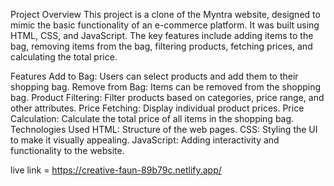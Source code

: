 Project Overview
This project is a clone of the Myntra website, designed to mimic the basic functionality of an e-commerce platform. It was built using HTML, CSS, and JavaScript. The key features include adding items to the bag, removing items from the bag, filtering products, fetching prices, and calculating the total price.

Features
Add to Bag: Users can select products and add them to their shopping bag.
Remove from Bag: Items can be removed from the shopping bag.
Product Filtering: Filter products based on categories, price range, and other attributes.
Price Fetching: Display individual product prices.
Price Calculation: Calculate the total price of all items in the shopping bag.
Technologies Used
HTML: Structure of the web pages.
CSS: Styling the UI to make it visually appealing.
JavaScript: Adding interactivity and functionality to the website.

live link =  https://creative-faun-89b79c.netlify.app/
